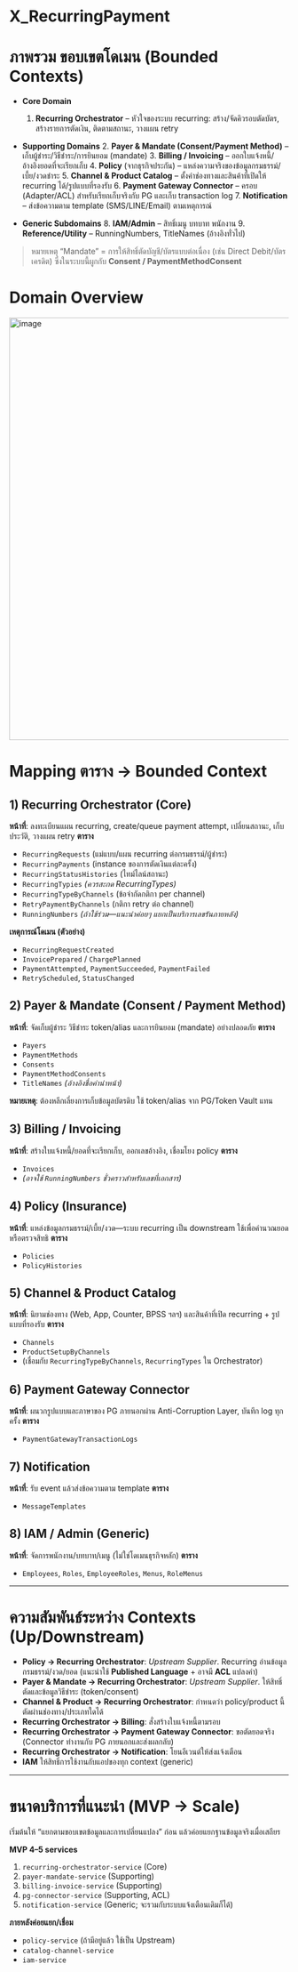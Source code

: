 # X_RecurringPayment

# ภาพรวม ขอบเขตโดเมน (Bounded Contexts)

* **Core Domain**
  1. **Recurring Orchestrator** – หัวใจของระบบ recurring: สร้าง/จัดคิวรอบตัดบัตร, สร้างรายการตัดเงิน, ติดตามสถานะ, วางแผน retry
     
* **Supporting Domains**
  2. **Payer & Mandate (Consent/Payment Method)** – เก็บผู้ชำระ/วิธีชำระ/การยินยอม (mandate)
  3. **Billing / Invoicing** – ออกใบแจ้งหนี้/อ้างอิงยอดที่จะเรียกเก็บ
  4. **Policy** (จากธุรกิจประกัน) – แหล่งความจริงของข้อมูลกรมธรรม์/เบี้ย/งวดชำระ
  5. **Channel & Product Catalog** – ตั้งค่าช่องทางและสินค้าที่เปิดให้ recurring ได้/รูปแบบที่รองรับ
  6. **Payment Gateway Connector** – ครอบ (Adapter/ACL) สำหรับเรียกเก็บจริงกับ PG และเก็บ transaction log
  7. **Notification** – ส่งข้อความตาม template (SMS/LINE/Email) ตามเหตุการณ์
  
* **Generic Subdomains**
  8. **IAM/Admin** – สิทธิ์เมนู บทบาท พนักงาน
  9. **Reference/Utility** – RunningNumbers, TitleNames (อ้างอิงทั่วไป)

> หมายเหตุ “Mandate” = การให้สิทธิ์ตัดบัญชี/บัตรแบบต่อเนื่อง (เช่น Direct Debit/บัตรเครดิต) ซึ่งในระบบนี้ผูกกับ **Consent / PaymentMethodConsent**





# Domain Overview
<img width="1917" height="760" alt="image" src="https://github.com/user-attachments/assets/c55f5b70-e82f-4ee9-8505-f86e69a880a4" />



# Mapping ตาราง → Bounded Context

## 1) Recurring Orchestrator (Core)

**หน้าที่**: ลงทะเบียนแผน recurring, create/queue payment attempt, เปลี่ยนสถานะ, เก็บประวัติ, วางแผน retry
**ตาราง**

* `RecurringRequests` (แม่แบบ/แผน recurring ต่อกรมธรรม์/ผู้ชำระ)
* `RecurringPayments` (instance ของการตัดเงินแต่ละครั้ง)
* `RecurringStatusHistories` (ไทม์ไลน์สถานะ)
* `RecurringTypies` *(ควรสะกด RecurringTypes)*
* `RecurringTypeByChannels` (ข้อจำกัดกติกา per channel)
* `RetryPaymentByChannels` (กติกา retry ต่อ channel)
* `RunningNumbers` *(ถ้าใช้ร่วม—แนะนำค่อยๆ แยกเป็นบริการเลขรันภายหลัง)*

**เหตุการณ์โดเมน (ตัวอย่าง)**

* `RecurringRequestCreated`
* `InvoicePrepared` / `ChargePlanned`
* `PaymentAttempted`, `PaymentSucceeded`, `PaymentFailed`
* `RetryScheduled`, `StatusChanged`

## 2) Payer & Mandate (Consent / Payment Method)

**หน้าที่**: จัดเก็บผู้ชำระ วิธีชำระ token/alias และการยินยอม (mandate) อย่างปลอดภัย
**ตาราง**

* `Payers`
* `PaymentMethods`
* `Consents`
* `PaymentMethodConsents`
* `TitleNames` *(อ้างอิงชื่อคำนำหน้า)*

**หมายเหตุ**: ต้องหลีกเลี่ยงการเก็บข้อมูลบัตรดิบ ใช้ token/alias จาก PG/Token Vault แทน

## 3) Billing / Invoicing

**หน้าที่**: สร้างใบแจ้งหนี้/ยอดที่จะเรียกเก็บ, ออกเลขอ้างอิง, เชื่อมโยง policy
**ตาราง**

* `Invoices`
* *(อาจใช้ `RunningNumbers` ชั่วคราวสำหรับเลขที่เอกสาร)*

## 4) Policy (Insurance)

**หน้าที่**: แหล่งข้อมูลกรมธรรม์/เบี้ย/งวด—ระบบ recurring เป็น downstream ใช้เพื่อคำนวณยอดหรือตรวจสิทธิ
**ตาราง**

* `Policies`
* `PolicyHistories`

## 5) Channel & Product Catalog

**หน้าที่**: นิยามช่องทาง (Web, App, Counter, BPSS ฯลฯ) และสินค้าที่เปิด recurring + รูปแบบที่รองรับ
**ตาราง**

* `Channels`
* `ProductSetupByChannels`
* (เชื่อมกับ `RecurringTypeByChannels`, `RecurringTypes` ใน Orchestrator)

## 6) Payment Gateway Connector

**หน้าที่**: ผนวกรูปแบบและภาษาของ PG ภายนอกผ่าน Anti-Corruption Layer, บันทึก log ทุกครั้ง
**ตาราง**

* `PaymentGatewayTransactionLogs`

## 7) Notification

**หน้าที่**: รับ event แล้วส่งข้อความตาม template
**ตาราง**

* `MessageTemplates`

## 8) IAM / Admin (Generic)

**หน้าที่**: จัดการพนักงาน/บทบาท/เมนู (ไม่ใช่โดเมนธุรกิจหลัก)
**ตาราง**

* `Employees`, `Roles`, `EmployeeRoles`, `Menus`, `RoleMenus`

---

# ความสัมพันธ์ระหว่าง Contexts (Up/Downstream)

* **Policy → Recurring Orchestrator**: *Upstream Supplier*. Recurring อ่านข้อมูลกรมธรรม์/งวด/ยอด (แนะนำใช้ **Published Language** + อาจมี **ACL** แปลงคำ)
* **Payer & Mandate → Recurring Orchestrator**: *Upstream Supplier*. ให้สิทธิ์ตัดและข้อมูลวิธีชำระ (token/consent)
* **Channel & Product → Recurring Orchestrator**: กำหนดว่า policy/product นี้ตัดผ่านช่องทาง/ประเภทใดได้
* **Recurring Orchestrator → Billing**: สั่งสร้างใบแจ้งหนี้ตามรอบ
* **Recurring Orchestrator → Payment Gateway Connector**: ขอตัดยอดจริง (Connector ทำงานกับ PG ภายนอกและส่งผลกลับ)
* **Recurring Orchestrator → Notification**: โยนอีเวนต์ให้ส่งแจ้งเตือน
* **IAM** ให้สิทธิ์การใช้งานกับแอปของทุก context (generic)

---

# ขนาดบริการที่แนะนำ (MVP → Scale)

เริ่มต้นให้ “แยกตามขอบเขตข้อมูลและการเปลี่ยนแปลง” ก่อน แล้วค่อยแยกฐานข้อมูลจริงเมื่อเสถียร

**MVP 4–5 services**

1. `recurring-orchestrator-service` (Core)
2. `payer-mandate-service` (Supporting)
3. `billing-invoice-service` (Supporting)
4. `pg-connector-service` (Supporting, ACL)
5. `notification-service` (Generic; จะรวมกับระบบแจ้งเตือนเดิมก็ได้)

**ภายหลังค่อยแยก/เชื่อม**

* `policy-service` (ถ้ามีอยู่แล้ว ใช้เป็น Upstream)
* `catalog-channel-service`
* `iam-service`

 
